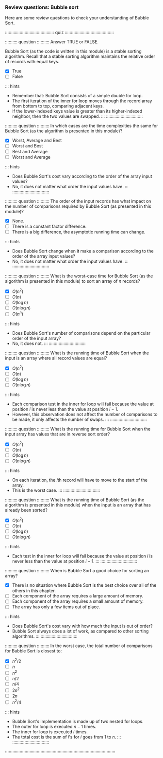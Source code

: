 
### Review questions: Bubble sort

Here are some review questions to check your understanding of Bubble Sort.

:::::::::::::::::::::::::::::::::::::::: quiz ::::::::::::::::::::::::::::::::::::::::

:::::::::: question ::::::::::
Answer TRUE or FALSE.

Bubble Sort (as the code is written in this module) is a stable sorting algorithm.
Recall that a stable sorting algorithm maintains the relative order of records with equal keys.

- [x] True
- [ ] False

::: hints
- Remember that: Bubble Sort consists of a simple double for loop.
- The first iteration of the inner for loop moves through
the record array from bottom to top, comparing adjacent keys.
- If the lower-indexed keys value is greater than its
higher-indexed neighbor, then the two values are swapped.
:::
::::::::::::::::::::::::::::::



:::::::::: question ::::::::::
In which cases are the time complexities the
same for Bubble Sort (as the algorithm is presented in this module)?

- [x] Worst, Average and Best
- [ ] Worst and Best
- [ ] Best and Average
- [ ] Worst and Average

::: hints
- Does Bubble Sort's cost vary according to the order of the array input values?
- No, it does not matter what order the input values have.
:::
::::::::::::::::::::::::::::::



:::::::::: question ::::::::::
The order of the input records has what
impact on the number of comparisons required by Bubble Sort
(as presented in this module)?

- [x] None.
- [ ] There is a constant factor difference.
- [ ] There is a big difference, the asymptotic running time can change.

::: hints
- Does Bubble Sort change when it make a comparison
according to the order of the array input values?
- No, it does not matter what order the input values have.
:::
::::::::::::::::::::::::::::::



:::::::::: question ::::::::::
What is the worst-case time for
Bubble Sort (as the algorithm is presented in this module)
to sort an array of $n$ records?

- [x] $O(n^2)$
- [ ] $O(n)$
- [ ] $O(\log n)$
- [ ] $O(n \log n)$
- [ ] $O(n^n)$

::: hints
- Does Bubble Sort's number of comparisons depend on the particular order of the input array?
- No, it does not.
:::
::::::::::::::::::::::::::::::



:::::::::: question ::::::::::
What is the running time of Bubble Sort
when the input is an array where all record values are equal?

- [x] $O(n^2)$
- [ ] $O(n)$
- [ ] $O(\log n)$
- [ ] $O(n \log n)$

::: hints
- Each comparison test in the inner for loop will fail
because the value at position $i$ is never less
than the value at position $i-1$.
- However, this observation does not affect the number of
comparisons to be made, it only affects the number of swaps.
:::
::::::::::::::::::::::::::::::



:::::::::: question ::::::::::
What is the running time for Bubble Sort
when the input array has values that are in reverse sort order?

- [x] $O(n^2)$
- [ ] $O(n)$
- [ ] $O(\log n)$
- [ ] $O(n \log n)$

::: hints
- On each iteration, the $i$th record will have to move to the start of the array.
- This is the worst case.
:::
::::::::::::::::::::::::::::::



:::::::::: question ::::::::::
What is the running time of Bubble Sort
(as the algorithm is presented in this module)
when the input is an array that has already been sorted?

- [x] $O(n^2)$
- [ ] $O(n)$
- [ ] $O(\log n)$
- [ ] $O(n \log n)$

::: hints
- Each test in the inner for loop will fail because the
value at position $i$ is never less than the
value at position $i-1$.
:::
::::::::::::::::::::::::::::::



:::::::::: question ::::::::::
When is Bubble Sort a good choice for sorting an array?

- [x] There is no situation where Bubble
Sort is the best choice over all of the others in this chapter.
- [ ] Each component of the array requires a large amount of memory.
- [ ] Each component of the array requires a small amount of memory.
- [ ] The array has only a few items out of place.

::: hints
- Does Bubble Sort's cost vary with how much the input is out of order?
- Bubble Sort always does a lot of work, as compared to other sorting algorithms.
:::
::::::::::::::::::::::::::::::



:::::::::: question ::::::::::
In the worst case, the total number of
comparisons for Bubble Sort is closest to:

- [x] $n^2/2$
- [ ] $n$
- [ ] $n^2$
- [ ] $n/2$
- [ ] $n/4$
- [ ] $2n^2$
- [ ] $2n$
- [ ] $n^2/4$

::: hints
- Bubble Sort's implementation is made up of two nested for loops.
- The outer for loop is executed $n-1$ times.
- The inner for loop is executed $i$ times.
- The total cost is the sum of $i$'s for $i$ goes from 1 to $n$.
:::
::::::::::::::::::::::::::::::

::::::::::::::::::::::::::::::::::::::::::::::::::::::::::::::::::::::::::::::::::::::::::

